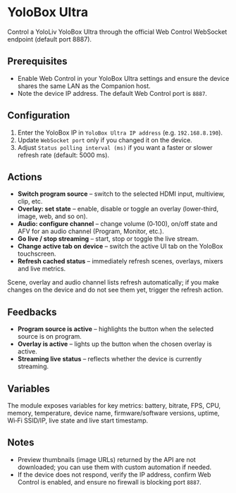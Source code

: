 # YoloBox Ultra

Control a YoloLiv YoloBox Ultra through the official Web Control WebSocket endpoint (default port 8887).

## Prerequisites

- Enable Web Control in your YoloBox Ultra settings and ensure the device shares the same LAN as the Companion host.
- Note the device IP address. The default Web Control port is `8887`.

## Configuration

1. Enter the YoloBox IP in `YoloBox Ultra IP address` (e.g. `192.168.8.190`).
2. Update `WebSocket port` only if you changed it on the device.
3. Adjust `Status polling interval (ms)` if you want a faster or slower refresh rate (default: 5000 ms).

## Actions

- **Switch program source** – switch to the selected HDMI input, multiview, clip, etc.
- **Overlay: set state** – enable, disable or toggle an overlay (lower-third, image, web, and so on).
- **Audio: configure channel** – change volume (0‑100), on/off state and AFV for an audio channel (Program, Monitor, etc.).
- **Go live / stop streaming** – start, stop or toggle the live stream.
- **Change active tab on device** – switch the active UI tab on the YoloBox touchscreen.
- **Refresh cached status** – immediately refresh scenes, overlays, mixers and live metrics.

Scene, overlay and audio channel lists refresh automatically; if you make changes on the device and do not see them yet, trigger the refresh action.

## Feedbacks

- **Program source is active** – highlights the button when the selected source is on program.
- **Overlay is active** – lights up the button when the chosen overlay is active.
- **Streaming live status** – reflects whether the device is currently streaming.

## Variables

The module exposes variables for key metrics: battery, bitrate, FPS, CPU, memory, temperature, device name, firmware/software versions, uptime, Wi‑Fi SSID/IP, live state and live start timestamp.

## Notes

- Preview thumbnails (image URLs) returned by the API are not downloaded; you can use them with custom automation if needed.
- If the device does not respond, verify the IP address, confirm Web Control is enabled, and ensure no firewall is blocking port `8887`.

